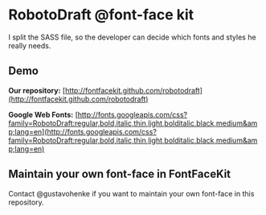 # RobotoDraft @font-face kit

I split the SASS file, so the developer can decide which fonts and styles he really needs.

## Demo
__Our repository:__ [http://fontfacekit.github.com/robotodraft](http://fontfacekit.github.com/robotodraft)

__Google Web Fonts:__ [http://fonts.googleapis.com/css?family=RobotoDraft:regular,bold,italic,thin,light,bolditalic,black,medium&amp;lang=en](http://fonts.googleapis.com/css?family=RobotoDraft:regular,bold,italic,thin,light,bolditalic,black,medium&amp;lang=en)


## Maintain your own font-face in FontFaceKit
Contact @gustavohenke if you want to maintain your own font-face in this repository.
